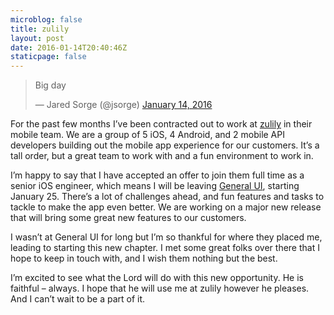 ```yaml
---
microblog: false
title: zulily
layout: post
date: 2016-01-14T20:40:46Z
staticpage: false
---
```


<blockquote class="twitter-tweet" lang="en"><p lang="en" dir="ltr">Big day</p>&mdash; Jared Sorge (@jsorge) <a href="https://twitter.com/jsorge/status/687678601123106816">January 14, 2016</a></blockquote> <script async src="//platform.twitter.com/widgets.js" charset="utf-8"></script>

For the past few months I’ve been contracted out to work at [zulily](https://www.zulily.com) in their mobile team. We are a group of 5 iOS, 4 Android, and 2 mobile API developers building out the mobile app experience for our customers. It’s a tall order, but a great team to work with and a fun environment to work in.

I’m happy to say that I have accepted an offer to join them full time as a senior iOS engineer, which means I will be leaving [General UI](http://jsorge.net/2015/07/19/im-hired-at-general-ui/), starting January 25. There’s a lot of challenges ahead, and fun features and tasks to tackle to make the app even better. We are working on a major new release that will bring some great new features to our customers.

I wasn’t at General UI for long but I’m so thankful for where they placed me, leading to starting this new chapter.   I met some great folks over there that I hope to keep in touch with, and I wish them nothing but the best.

I’m excited to see what the Lord will do with this new opportunity. He is faithful – always. I hope that he will use me at zulily however he pleases. And I can’t wait to be a part of it.